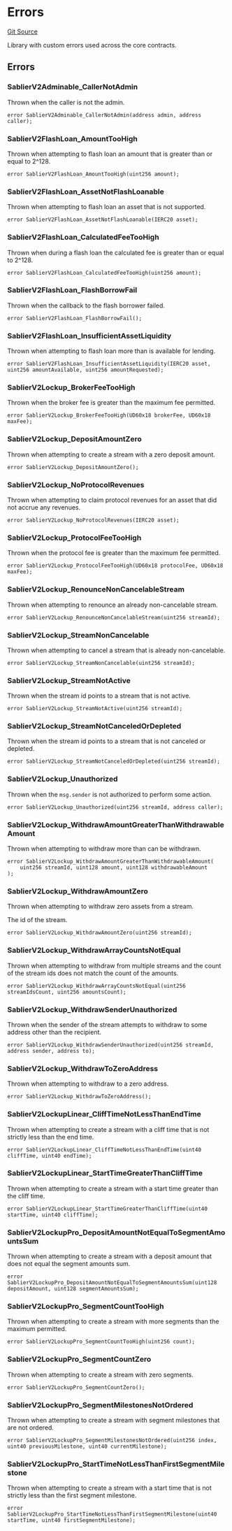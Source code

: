 # Errors
[Git Source](https://github.com/sablierhq/v2-core/blob/8b6a851f4185bd5af0e89a0f6a6eb2fed069cd10/docs/contracts/v2/reference/core/abstracts)

Library with custom errors used across the core contracts.


## Errors
### SablierV2Adminable_CallerNotAdmin
Thrown when the caller is not the admin.


```solidity
error SablierV2Adminable_CallerNotAdmin(address admin, address caller);
```

### SablierV2FlashLoan_AmountTooHigh
Thrown when attempting to flash loan an amount that is greater than or equal to 2^128.


```solidity
error SablierV2FlashLoan_AmountTooHigh(uint256 amount);
```

### SablierV2FlashLoan_AssetNotFlashLoanable
Thrown when attempting to flash loan an asset that is not supported.


```solidity
error SablierV2FlashLoan_AssetNotFlashLoanable(IERC20 asset);
```

### SablierV2FlashLoan_CalculatedFeeTooHigh
Thrown when during a flash loan the calculated fee is greater than or equal to 2^128.


```solidity
error SablierV2FlashLoan_CalculatedFeeTooHigh(uint256 amount);
```

### SablierV2FlashLoan_FlashBorrowFail
Thrown when the callback to the flash borrower failed.


```solidity
error SablierV2FlashLoan_FlashBorrowFail();
```

### SablierV2FlashLoan_InsufficientAssetLiquidity
Thrown when attempting to flash loan more than is available for lending.


```solidity
error SablierV2FlashLoan_InsufficientAssetLiquidity(IERC20 asset, uint256 amountAvailable, uint256 amountRequested);
```

### SablierV2Lockup_BrokerFeeTooHigh
Thrown when the broker fee is greater than the maximum fee permitted.


```solidity
error SablierV2Lockup_BrokerFeeTooHigh(UD60x18 brokerFee, UD60x18 maxFee);
```

### SablierV2Lockup_DepositAmountZero
Thrown when attempting to create a stream with a zero deposit amount.


```solidity
error SablierV2Lockup_DepositAmountZero();
```

### SablierV2Lockup_NoProtocolRevenues
Thrown when attempting to claim protocol revenues for an asset that did not accrue any revenues.


```solidity
error SablierV2Lockup_NoProtocolRevenues(IERC20 asset);
```

### SablierV2Lockup_ProtocolFeeTooHigh
Thrown when the protocol fee is greater than the maximum fee permitted.


```solidity
error SablierV2Lockup_ProtocolFeeTooHigh(UD60x18 protocolFee, UD60x18 maxFee);
```

### SablierV2Lockup_RenounceNonCancelableStream
Thrown when attempting to renounce an already non-cancelable stream.


```solidity
error SablierV2Lockup_RenounceNonCancelableStream(uint256 streamId);
```

### SablierV2Lockup_StreamNonCancelable
Thrown when attempting to cancel a stream that is already non-cancelable.


```solidity
error SablierV2Lockup_StreamNonCancelable(uint256 streamId);
```

### SablierV2Lockup_StreamNotActive
Thrown when the stream id points to a stream that is not active.


```solidity
error SablierV2Lockup_StreamNotActive(uint256 streamId);
```

### SablierV2Lockup_StreamNotCanceledOrDepleted
Thrown when the stream id points to a stream that is not canceled or depleted.


```solidity
error SablierV2Lockup_StreamNotCanceledOrDepleted(uint256 streamId);
```

### SablierV2Lockup_Unauthorized
Thrown when the `msg.sender` is not authorized to perform some action.


```solidity
error SablierV2Lockup_Unauthorized(uint256 streamId, address caller);
```

### SablierV2Lockup_WithdrawAmountGreaterThanWithdrawableAmount
Thrown when attempting to withdraw more than can be withdrawn.


```solidity
error SablierV2Lockup_WithdrawAmountGreaterThanWithdrawableAmount(
    uint256 streamId, uint128 amount, uint128 withdrawableAmount
);
```

### SablierV2Lockup_WithdrawAmountZero
Thrown when attempting to withdraw zero assets from a stream.

The id of the stream.


```solidity
error SablierV2Lockup_WithdrawAmountZero(uint256 streamId);
```

### SablierV2Lockup_WithdrawArrayCountsNotEqual
Thrown when attempting to withdraw from multiple streams and the count of the stream ids does
not match the count of the amounts.


```solidity
error SablierV2Lockup_WithdrawArrayCountsNotEqual(uint256 streamIdsCount, uint256 amountsCount);
```

### SablierV2Lockup_WithdrawSenderUnauthorized
Thrown when the sender of the stream attempts to withdraw to some address other than the recipient.


```solidity
error SablierV2Lockup_WithdrawSenderUnauthorized(uint256 streamId, address sender, address to);
```

### SablierV2Lockup_WithdrawToZeroAddress
Thrown when attempting to withdraw to a zero address.


```solidity
error SablierV2Lockup_WithdrawToZeroAddress();
```

### SablierV2LockupLinear_CliffTimeNotLessThanEndTime
Thrown when attempting to create a stream with a cliff time that is not strictly less than the
end time.


```solidity
error SablierV2LockupLinear_CliffTimeNotLessThanEndTime(uint40 cliffTime, uint40 endTime);
```

### SablierV2LockupLinear_StartTimeGreaterThanCliffTime
Thrown when attempting to create a stream with a start time greater than the cliff time.


```solidity
error SablierV2LockupLinear_StartTimeGreaterThanCliffTime(uint40 startTime, uint40 cliffTime);
```

### SablierV2LockupPro_DepositAmountNotEqualToSegmentAmountsSum
Thrown when attempting to create a stream with a deposit amount that does not equal the segment
amounts sum.


```solidity
error SablierV2LockupPro_DepositAmountNotEqualToSegmentAmountsSum(uint128 depositAmount, uint128 segmentAmountsSum);
```

### SablierV2LockupPro_SegmentCountTooHigh
Thrown when attempting to create a stream with more segments than the maximum permitted.


```solidity
error SablierV2LockupPro_SegmentCountTooHigh(uint256 count);
```

### SablierV2LockupPro_SegmentCountZero
Thrown when attempting to create a stream with zero segments.


```solidity
error SablierV2LockupPro_SegmentCountZero();
```

### SablierV2LockupPro_SegmentMilestonesNotOrdered
Thrown when attempting to create a stream with segment milestones that are not ordered.


```solidity
error SablierV2LockupPro_SegmentMilestonesNotOrdered(uint256 index, uint40 previousMilestone, uint40 currentMilestone);
```

### SablierV2LockupPro_StartTimeNotLessThanFirstSegmentMilestone
Thrown when attempting to create a stream with a start time that is not strictly less than the first
segment milestone.


```solidity
error SablierV2LockupPro_StartTimeNotLessThanFirstSegmentMilestone(uint40 startTime, uint40 firstSegmentMilestone);
```

